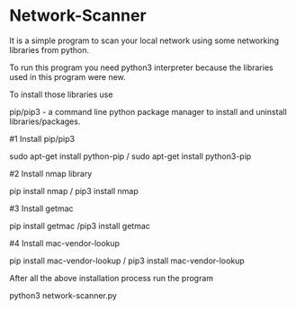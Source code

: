 # Network-Scanner
It is a simple program to scan your local network using some networking libraries from python.

To run this program you need python3 interpreter because the libraries used in this program were new.

To install those libraries use 

pip/pip3 - a command line python package manager to install and uninstall libraries/packages.

#1 Install pip/pip3

sudo apt-get install python-pip / 
sudo apt-get install python3-pip

#2 Install nmap library

pip install nmap / pip3 install nmap

#3 Install getmac

pip install getmac /pip3 install getmac

#4 Install mac-vendor-lookup

pip install mac-vendor-lookup / pip3 install mac-vendor-lookup

After all the above installation process run the program

python3 network-scanner.py
